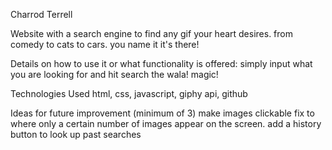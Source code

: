  Charrod Terrell

 Website with a search engine to find any gif your heart desires. from comedy to cats to cars.
 you name it it's there!

 Details on how to use it or what functionality is offered:
 simply input what you are looking for and hit search the wala! magic!

 Technologies Used html, css, javascript, giphy api, github

 Ideas for future improvement (minimum of 3)
 make images clickable
 fix to where only a certain number of images appear on the screen.
 add a history button to look up past searches